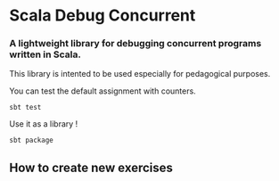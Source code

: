 # Scala Debug Concurrent
### A lightweight library for debugging concurrent programs written in Scala.

This library is intented to be used especially for pedagogical purposes.

You can test the default assignment with counters.

    sbt test

Use it as a library !

    sbt package

## How to create new exercises


